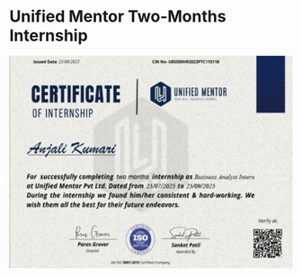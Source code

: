 # Unified Mentor Two-Months Internship

<img src ="https://github.com/Anjalikumariyes/Unified-Mentor-Internship-Projects/blob/main/Certificate.pdf" alt ="certificate"/> 
